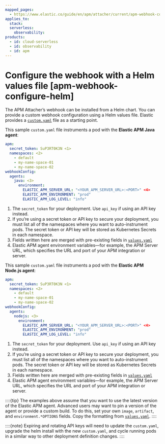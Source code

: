 ```yaml
---
mapped_pages:
  - https://www.elastic.co/guide/en/apm/attacher/current/apm-webhook-configure-helm.html
applies_to:
  stack:
  serverless:
    observability:
products:
  - id: cloud-serverless
  - id: observability
  - id: apm
---
```


# Configure the webhook with a Helm values file [apm-webhook-configure-helm]

The APM Attacher’s webhook can be installed from a Helm chart. You can provide a custom webhook configuration using a Helm values file. Elastic provides a [`custom.yaml`](https://github.com/elastic/apm-k8s-attacher/blob/main/custom.yaml) file as a starting point.

This sample `custom.yaml` file instruments a pod with the **Elastic APM Java agent**:

```yaml
apm:
  secret_token: SuP3RT0K3N <1>
  namespaces: <2>
    - default
    - my-name-space-01
    - my-name-space-02
webhookConfig:
  agents:
    java: <3>
      environment:
        ELASTIC_APM_SERVER_URL: "<YOUR_APM_SERVER_URL>:<PORT>" <4>
        ELASTIC_APM_ENVIRONMENT: "prod"
        ELASTIC_APM_LOG_LEVEL: "info"
```

1. The `secret_token` for your deployment. Use `api_key` if using an API key instead.
2. If you’re using a secret token or API key to secure your deployment, you must list all of the namespaces where you want to auto-instrument pods. The secret token or API key will be stored as Kubernetes Secrets in each namespace.
3. Fields written here are merged with pre-existing fields in [`values.yaml`](https://github.com/elastic/apm-k8s-attacher/blob/main/charts/apm-attacher/values.yaml)
4. Elastic APM agent environment variables—for example, the APM Server URL, which specifies the URL and port of your APM integration or server.


This sample `custom.yaml` file instruments a pod with the **Elastic APM Node.js agent**:

```yaml
apm:
  secret_token: SuP3RT0K3N <1>
  namespaces: <2>
    - default
    - my-name-space-01
    - my-name-space-02
webhookConfig:
  agents:
    nodejs: <3>
      environment:
        ELASTIC_APM_SERVER_URL: "<YOUR_APM_SERVER_URL>:<PORT>" <4>
        ELASTIC_APM_ENVIRONMENT: "prod"
        ELASTIC_APM_LOG_LEVEL: "info"
```

1. The `secret_token` for your deployment. Use `api_key` if using an API key instead.
2. If you’re using a secret token or API key to secure your deployment, you must list all of the namespaces where you want to auto-instrument pods. The secret token or API key will be stored as Kubernetes Secrets in each namespace.
3. Fields written here are merged with pre-existing fields in [`values.yaml`](https://github.com/elastic/apm-k8s-attacher/blob/main/charts/apm-attacher/values.yaml)
4. Elastic APM agent environment variables—for example, the APM Server URL, which specifies the URL and port of your APM integration or server.


::::{tip}
The examples above assume that you want to use the latest version of the Elastic APM agent. Advanced users may want to pin a version of the agent or provide a custom build. To do this, set your own `image`, `artifact`, and `environment.*OPTIONS` fields. Copy the formatting from [`values.yaml`](https://github.com/elastic/apm-k8s-attacher/blob/main/charts/apm-attacher/values.yaml).
::::


::::{note}
Expiring and rotating API keys will need to update the `custom.yaml`, upgrade the helm install with the new `custom.yaml`, and cycle running pods in a similar way to other deployment definition changes.
::::
